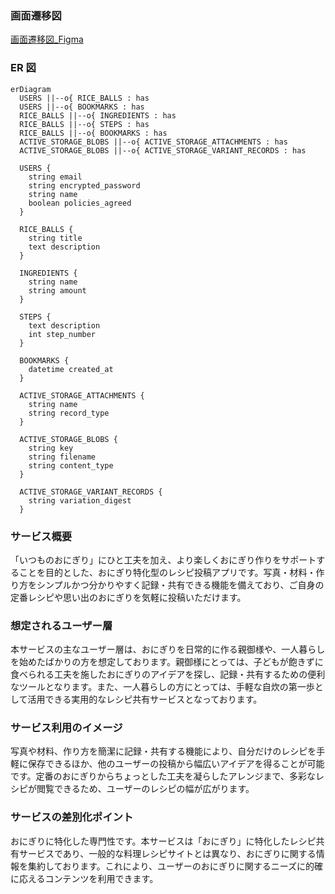 ### 画面遷移図

[画面遷移図\_Figma](https://www.figma.com/design/2DjWGvdNMZWW88edgnAJVA/%E3%81%8A%E3%81%AB%E3%81%8E%E3%82%8A?node-id=1649-344&t=NnjAS9viIXaeWkFP-1)

### ER 図

```mermaid
erDiagram
  USERS ||--o{ RICE_BALLS : has
  USERS ||--o{ BOOKMARKS : has
  RICE_BALLS ||--o{ INGREDIENTS : has
  RICE_BALLS ||--o{ STEPS : has
  RICE_BALLS ||--o{ BOOKMARKS : has
  ACTIVE_STORAGE_BLOBS ||--o{ ACTIVE_STORAGE_ATTACHMENTS : has
  ACTIVE_STORAGE_BLOBS ||--o{ ACTIVE_STORAGE_VARIANT_RECORDS : has

  USERS {
    string email
    string encrypted_password
    string name
    boolean policies_agreed
  }

  RICE_BALLS {
    string title
    text description
  }

  INGREDIENTS {
    string name
    string amount
  }

  STEPS {
    text description
    int step_number
  }

  BOOKMARKS {
    datetime created_at
  }

  ACTIVE_STORAGE_ATTACHMENTS {
    string name
    string record_type
  }

  ACTIVE_STORAGE_BLOBS {
    string key
    string filename
    string content_type
  }

  ACTIVE_STORAGE_VARIANT_RECORDS {
    string variation_digest
  }
```

### サービス概要

「いつものおにぎり」にひと工夫を加え、より楽しくおにぎり作りをサポートすることを目的とした、おにぎり特化型のレシピ投稿アプリです。写真・材料・作り方をシンプルかつ分かりやすく記録・共有できる機能を備えており、ご自身の定番レシピや思い出のおにぎりを気軽に投稿いただけます。

### 想定されるユーザー層

本サービスの主なユーザー層は、おにぎりを日常的に作る親御様や、一人暮らしを始めたばかりの方を想定しております。親御様にとっては、子どもが飽きずに食べられる工夫を施したおにぎりのアイデアを探し、記録・共有するための便利なツールとなります。また、一人暮らしの方にとっては、手軽な自炊の第一歩として活用できる実用的なレシピ共有サービスとなっております。

### サービス利用のイメージ

写真や材料、作り方を簡潔に記録・共有する機能により、自分だけのレシピを手軽に保存できるほか、他のユーザーの投稿から幅広いアイデアを得ることが可能です。定番のおにぎりからちょっとした工夫を凝らしたアレンジまで、多彩なレシピが閲覧できるため、ユーザーのレシピの幅が広がります。

### サービスの差別化ポイント

おにぎりに特化した専門性です。本サービスは「おにぎり」に特化したレシピ共有サービスであり、一般的な料理レシピサイトとは異なり、おにぎりに関する情報を集約しております。これにより、ユーザーのおにぎりに関するニーズに的確に応えるコンテンツを利用できます。
